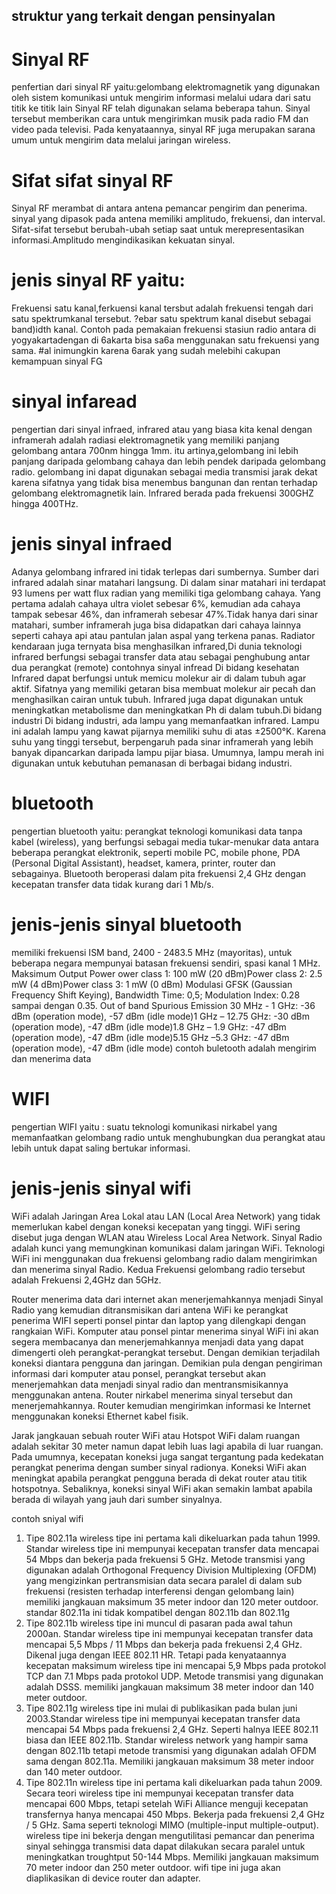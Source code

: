## struktur yang terkait dengan pensinyalan
# Sinyal RF
penfertian dari sinyal RF yaitu:gelombang elektromagnetik yang digunakan oleh sistem komunikasi untuk mengirim informasi melalui udara dari satu titik ke titik lain
Sinyal RF telah digunakan selama beberapa tahun. Sinyal tersebut memberikan cara untuk mengirimkan musik pada radio FM dan video pada televisi. Pada kenyataannya, sinyal RF juga merupakan sarana umum untuk mengirim data melalui jaringan wireless.

# Sifat sifat sinyal RF
Sinyal RF merambat di antara antena pemancar pengirim dan penerima. sinyal yang dipasok pada antena memiliki amplitudo, frekuensi, dan interval. Sifat-sifat tersebut berubah-ubah setiap saat untuk merepresentasikan informasi.Amplitudo mengindikasikan kekuatan sinyal.

# jenis sinyal RF yaitu:
Frekuensi satu kanal,ferkuensi kanal tersbut adalah frekuensi tengah dari satu spektrumkanal tersebut. ?ebar satu spektrum kanal disebut sebagai band)idth kanal.
Contoh pada pemakaian frekuensi stasiun radio antara di yogyakartadengan di 6akarta bisa sa6a menggunakan satu frekuensi yang sama. #al inimungkin karena 6arak yang sudah melebihi cakupan kemampuan sinyal F

# sinyal infaread
pengertian dari sinyal infraed, infrared atau yang biasa kita kenal dengan inframerah adalah radiasi elektromagnetik yang memiliki panjang gelombang antara 700nm hingga 1mm.
itu artinya,gelombang ini lebih panjang daripada gelombang cahaya dan lebih pendek daripada gelombang radio. gelombang ini dapat digunakan sebagai media transmisi jarak dekat karena sifatnya yang tidak bisa menembus bangunan dan rentan terhadap gelombang elektromagnetik lain. Infrared berada pada frekuensi 300GHZ hingga 400THz. 

# jenis sinyal infraed 
Adanya gelombang infrared ini tidak terlepas dari sumbernya. Sumber dari infrared adalah sinar matahari langsung. Di dalam sinar matahari ini terdapat 93 lumens per watt flux radian yang memiliki tiga gelombang cahaya. Yang pertama adalah cahaya ultra violet sebesar 6%, kemudian ada cahaya tampak sebesar 46%, dan inframerah sebesar 47%.Tidak hanya dari sinar matahari, sumber inframerah juga bisa didapatkan dari cahaya lainnya seperti cahaya api atau pantulan jalan aspal yang terkena panas. Radiator kendaraan juga ternyata bisa menghasilkan infrared,Di dunia teknologi infrared berfungsi sebagai transfer data atau sebagai penghubung antar dua perangkat (remote)
contohnya sinyal infread Di bidang kesehatan
Infrared dapat berfungsi untuk memicu molekur air di dalam tubuh agar aktif. Sifatnya yang memiliki getaran bisa membuat molekur air pecah dan menghasilkan cairan untuk tubuh. Infrared juga dapat digunakan untuk meningkatkan metabolisme dan meningkatkan Ph di dalam tubuh.Di bidang industri
Di bidang industri, ada lampu yang memanfaatkan infrared. Lampu ini adalah lampu yang kawat pijarnya memiliki suhu di atas ±2500°K. Karena suhu yang tinggi tersebut, berpengaruh pada sinar inframerah yang lebih banyak dipancarkan daripada lampu pijar biasa. Umumnya, lampu merah ini digunakan untuk kebutuhan pemanasan di berbagai bidang industri.
 
# bluetooth
pengertian bluetooth yaitu: perangkat teknologi komunikasi data tanpa kabel (wireless), yang berfungsi sebagai media tukar-menukar data antara beberapa perangkat elektronik, seperti mobile PC, mobile phone, PDA (Personal Digital Assistant), headset, kamera, printer, router dan sebagainya. Bluetooth beroperasi dalam pita frekuensi 2,4 GHz dengan kecepatan transfer data tidak kurang dari 1 Mb/s.

# jenis-jenis sinyal bluetooth
memiliki frekuensi ISM band, 2400 - 2483.5 MHz (mayoritas), untuk beberapa negara mempunyai batasan frekuensi sendiri, spasi kanal 1 MHz.
Maksimum Output Power ower class 1: 100 mW (20 dBm)Power class 2: 2.5 mW (4 dBm)Power class 3: 1 mW (0 dBm)
Modulasi GFSK (Gaussian Frequency Shift Keying), Bandwidth Time: 0,5; Modulation Index: 0.28 sampai dengan 0.35.
Out of band Spurious Emission 30 MHz - 1 GHz: -36 dBm (operation mode), -57 dBm (idle mode)1 GHz – 12.75 GHz: -30 dBm (operation mode), -47 dBm (idle mode)1.8 GHz – 1.9 GHz: -47 dBm (operation mode), -47 dBm (idle mode)5.15 GHz –5.3 GHz: -47 dBm (operation mode), -47 dBm (idle mode)
contoh buletooth adalah mengirim dan menerima data 

# WIFI
pengertian WIFI yaitu : suatu teknologi komunikasi nirkabel yang memanfaatkan gelombang radio untuk menghubungkan dua perangkat atau lebih untuk dapat saling bertukar informasi.

# jenis-jenis sinyal wifi
WiFi adalah Jaringan Area Lokal atau LAN (Local Area Network) yang tidak memerlukan kabel dengan koneksi kecepatan yang tinggi. WiFi sering disebut juga dengan WLAN atau Wireless Local Area Network.  Sinyal Radio adalah kunci yang memungkinan komunikasi dalam jaringan WiFi. Teknologi WiFi ini menggunakan dua frekuensi gelombang radio dalam mengirimkan dan menerima sinyal Radio. Kedua Frekuensi gelombang radio tersebut adalah Frekuensi 2,4GHz dan 5GHz.

Router menerima data dari internet akan menerjemahkannya menjadi Sinyal Radio yang kemudian ditransmisikan dari antena WiFi ke perangkat penerima WIFI seperti ponsel pintar dan laptop yang dilengkapi dengan rangkaian WiFi. Komputer atau ponsel pintar menerima sinyal WiFi ini akan segera membacanya dan menerjemahkannya menjadi data yang dapat dimengerti oleh perangkat-perangkat tersebut. Dengan demikian terjadilah koneksi diantara pengguna dan jaringan. Demikian pula dengan pengiriman informasi dari komputer atau ponsel, perangkat tersebut akan menerjemahkan data menjadi sinyal radio dan mentransmisikannya menggunakan antena. Router nirkabel menerima sinyal tersebut dan menerjemahkannya. Router kemudian mengirimkan informasi ke Internet menggunakan koneksi Ethernet kabel fisik.

Jarak jangkauan sebuah router WiFi atau Hotspot WiFi dalam ruangan adalah sekitar 30 meter namun dapat lebih luas lagi apabila di luar ruangan. Pada umumnya, kecepatan koneksi juga sangat tergantung pada kedekatan perangkat penerima dengan sumber sinyal radionya. Koneksi WiFi akan meningkat apabila perangkat pengguna berada di dekat router atau titik hotspotnya. Sebaliknya, koneksi sinyal WiFi akan semakin lambat apabila berada di wilayah yang jauh dari sumber sinyalnya.

contoh sniyal wifi
1. Tipe 802.11a 
wireless tipe ini pertama kali dikeluarkan pada tahun 1999. Standar wireless tipe ini mempunyai kecepatan transfer data mencapai 54 Mbps dan bekerja pada frekuensi 5 GHz.
Metode transmisi yang digunakan adalah Orthogonal Frequency Division Multiplexing (OFDM)
yang mengizinkan pertransmisian data secara paralel di dalam sub frekuensi (resisten terhadap interferensi dengan gelombang lain) memiliki jangkauan maksimum 35 meter indoor dan 120 meter outdoor. standar 802.11a ini tidak kompatibel dengan 802.11b dan 802.11g
2. Tipe 802.11b
wireless tipe ini muncul di pasaran pada awal tahun 2000an. Standar wireless tipe ini mempunyai kecepatan transfer data mencapai 5,5 Mbps / 11 Mbps dan bekerja pada
frekuensi 2,4 GHz. Dikenal juga dengan IEEE 802.11 HR. Tetapi pada kenyataannya kecepatan maksimum wireless tipe ini mencapai 5,9 Mbps pada protokol TCP  dan 7.1 Mbps pada protokol UDP. Metode transmisi yang digunakan adalah DSSS. memiliki jangkauan maksimum 38 meter indoor dan 140 meter outdoor.
3. Tipe 802.11g
 wireless tipe ini mulai di publikasikan pada bulan juni 2003.Standar wireless tipe ini mempunyai kecepatan transfer data mencapai 54 Mbps pada frekuensi 2,4 GHz. Seperti halnya IEEE 802.11 biasa dan IEEE 802.11b. Standar wireless network yang hampir sama dengan 802.11b tetapi metode transmisi yang digunakan adalah OFDM sama dengan 802.11a. Memiliki jangkauan maksimum 38 meter indoor dan 140 meter outdoor.
4. Tipe 802.11n
wireless tipe ini pertama kali dikeluarkan pada tahun 2009. Secara teori wireless tipe ini mempunyai kecepatan transfer data mencapai 600 Mbps, tetapi setelah WiFi Alliance menguji kecepatan transfernya hanya mencapai 450 Mbps. Bekerja pada frekuensi 2,4 GHz / 5 GHz.
Sama seperti teknologi MIMO (multiple-input multiple-output). wireless tipe ini bekerja dengan mengutilitasi pemancar dan penerima sinyal sehingga transmisi data dapat dilakukan secara paralel untuk meningkatkan troughtput 50-144 Mbps. Memiliki jangkauan maksimum 70 meter indoor dan 250 meter outdoor. wifi tipe ini juga akan diaplikasikan di device router dan adapter.



